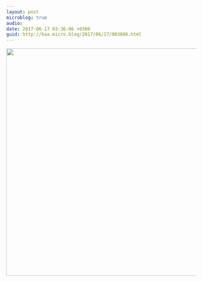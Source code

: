 ```yaml
---
layout: post
microblog: true
audio: 
date: 2017-06-17 03:36:06 +0300
guid: http://kaa.micro.blog/2017/06/17/003606.html
---
```



<img src="https://micro.kaa.bz/uploads/2018/abea27d492.jpg" width="600" height="600" />
